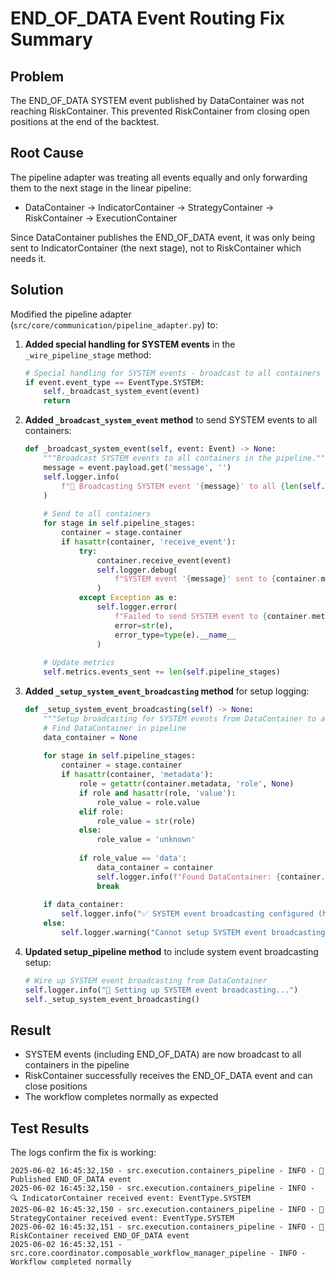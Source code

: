 # END_OF_DATA Event Routing Fix Summary

## Problem
The END_OF_DATA SYSTEM event published by DataContainer was not reaching RiskContainer. This prevented RiskContainer from closing open positions at the end of the backtest.

## Root Cause
The pipeline adapter was treating all events equally and only forwarding them to the next stage in the linear pipeline:
- DataContainer -> IndicatorContainer -> StrategyContainer -> RiskContainer -> ExecutionContainer

Since DataContainer publishes the END_OF_DATA event, it was only being sent to IndicatorContainer (the next stage), not to RiskContainer which needs it.

## Solution
Modified the pipeline adapter (`src/core/communication/pipeline_adapter.py`) to:

1. **Added special handling for SYSTEM events** in the `_wire_pipeline_stage` method:
   ```python
   # Special handling for SYSTEM events - broadcast to all containers
   if event.event_type == EventType.SYSTEM:
       self._broadcast_system_event(event)
       return
   ```

2. **Added `_broadcast_system_event` method** to send SYSTEM events to all containers:
   ```python
   def _broadcast_system_event(self, event: Event) -> None:
       """Broadcast SYSTEM events to all containers in the pipeline."""
       message = event.payload.get('message', '')
       self.logger.info(
           f"📢 Broadcasting SYSTEM event '{message}' to all {len(self.pipeline_stages)} containers"
       )
       
       # Send to all containers
       for stage in self.pipeline_stages:
           container = stage.container
           if hasattr(container, 'receive_event'):
               try:
                   container.receive_event(event)
                   self.logger.debug(
                       f"SYSTEM event '{message}' sent to {container.metadata.name}"
                   )
               except Exception as e:
                   self.logger.error(
                       f"Failed to send SYSTEM event to {container.metadata.name}",
                       error=str(e),
                       error_type=type(e).__name__
                   )
       
       # Update metrics
       self.metrics.events_sent += len(self.pipeline_stages)
   ```

3. **Added `_setup_system_event_broadcasting` method** for setup logging:
   ```python
   def _setup_system_event_broadcasting(self) -> None:
       """Setup broadcasting for SYSTEM events from DataContainer to all containers."""
       # Find DataContainer in pipeline
       data_container = None
       
       for stage in self.pipeline_stages:
           container = stage.container
           if hasattr(container, 'metadata'):
               role = getattr(container.metadata, 'role', None)
               if role and hasattr(role, 'value'):
                   role_value = role.value
               elif role:
                   role_value = str(role)
               else:
                   role_value = 'unknown'
               
               if role_value == 'data':
                   data_container = container
                   self.logger.info(f"Found DataContainer: {container.metadata.name}")
                   break
       
       if data_container:
           self.logger.info("✅ SYSTEM event broadcasting configured (handled in stage handler)")
       else:
           self.logger.warning("Cannot setup SYSTEM event broadcasting - DataContainer not found")
   ```

4. **Updated setup_pipeline method** to include system event broadcasting setup:
   ```python
   # Wire up SYSTEM event broadcasting from DataContainer
   self.logger.info("🔄 Setting up SYSTEM event broadcasting...")
   self._setup_system_event_broadcasting()
   ```

## Result
- SYSTEM events (including END_OF_DATA) are now broadcast to all containers in the pipeline
- RiskContainer successfully receives the END_OF_DATA event and can close positions
- The workflow completes normally as expected

## Test Results
The logs confirm the fix is working:
```
2025-06-02 16:45:32,150 - src.execution.containers_pipeline - INFO - 📢 Published END_OF_DATA event
2025-06-02 16:45:32,150 - src.execution.containers_pipeline - INFO - 🔍 IndicatorContainer received event: EventType.SYSTEM
2025-06-02 16:45:32,150 - src.execution.containers_pipeline - INFO - 🎯 StrategyContainer received event: EventType.SYSTEM
2025-06-02 16:45:32,151 - src.execution.containers_pipeline - INFO - 🏁 RiskContainer received END_OF_DATA event
2025-06-02 16:45:32,151 - src.core.coordinator.composable_workflow_manager_pipeline - INFO - Workflow completed normally
```